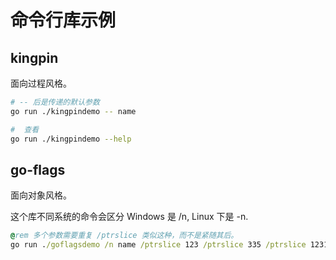 # 命令行库示例

## kingpin

面向过程风格。

```bash
# -- 后是传递的默认参数
go run ./kingpindemo -- name

#  查看
go run ./kingpindemo --help
```

## go-flags

面向对象风格。

这个库不同系统的命令会区分 Windows 是 /n, Linux 下是 -n.

```bat
@rem 多个参数需要重复 /ptrslice 类似这种，而不是紧随其后。
go run ./goflagsdemo /n name /ptrslice 123 /ptrslice 335 /ptrslice 1231
```